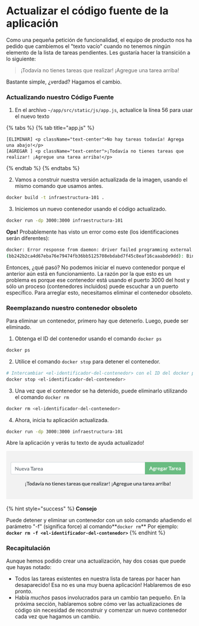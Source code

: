 # Actualizar el código fuente de la aplicación

Como una pequeña petición de funcionalidad, el equipo de producto nos ha pedido que cambiemos el "texto vacío" cuando no tenemos ningún elemento de la lista de tareas pendientes. Les gustaría hacer la transición a lo siguiente:

> ¡Todavía no tienes tareas que realizar! ¡Agregue una tarea arriba!

Bastante simple, ¿verdad? Hagamos el cambio.

### Actualizando nuestro Código Fuente <a id="actualizando-nuestro-codigo-fuente"></a>

1. En el archivo `~/app/src/static/js/app.js`, actualice la línea 56 para usar el nuevo texto

{% tabs %}
{% tab title="app.js" %}
```markup
[ELIMINAR] <p className="text-center">No hay tareas todavía! Agrega una abajo!</p>
[AGREGAR ] <p className="text-center">¡Todavía no tienes tareas que realizar! ¡Agregue una tarea arriba!</p>

```
{% endtab %}
{% endtabs %}

2. Vamos a construir nuestra versión actualizada de la imagen, usando el mismo comando que usamos antes.

```bash
docker build -t infraestructura-101 .
```

3. Iniciemos un nuevo contenedor usando el código actualizado.

```bash
docker run -dp 3000:3000 infraestructura-101
```

**Ops!** Probablemente has visto un error como este \(los identificaciones serán diferentes\):

```bash
docker: Error response from daemon: driver failed programming external connectivity on endpoint laughing_burnell 
(bb242b2ca4d67eba76e79474fb36bb5125708ebdabd7f45c8eaf16caaabde9dd): Bind for 0.0.0.0:3000 failed: port is already allocated.
```

Entonces, ¿qué pasó? No podemos iniciar el nuevo contenedor porque el anterior aún está en funcionamiento. La razón por la que esto es un problema es porque ese contenedor está usando el puerto 3000 del host y sólo un proceso \(contenedores incluidos\) puede escuchar a un puerto específico. Para arreglar esto, necesitamos eliminar el contenedor obsoleto.

### Reemplazando nuestro contenedor obsoleto <a id="reemplazando-nuestro-contenedor-obsoleto"></a>

Para eliminar un contenedor, primero hay que detenerlo. Luego, puede ser eliminado.

1. Obtenga el ID del contenedor usando el comando `docker ps`

```bash
docker ps
```

2. Utilice el comando `docker stop` para detener el contenedor.

```bash
# Intercambiar <el-identificador-del-contenedor> con el ID del docker ps
docker stop <el-identificador-del-contenedor>
```

3. Una vez que el contenedor se ha detenido, puede eliminarlo utilizando el comando `docker rm`

```bash
docker rm <el-identificador-del-contenedor> 
```

4. Ahora, inicia tu aplicación actualizada.

```bash
docker run -dp 3000:3000 infraestructura-101
```

 Abre la aplicación y verás tu texto de ayuda actualizado!

![](../.gitbook/assets/todo-app-texto-actualizado.png)

{% hint style="success" %}
**Consejo**

Puede detener y eliminar un contenedor con un solo comando añadiendo el parámetro "-f"  \(significa force\) al comando**`docker rm`** Por ejemplo: **`docker rm -f <el-identificador-del-contenedor>`**
{% endhint %}

### Recapitulación

Aunque hemos podido crear una actualización, hay dos cosas que puede que hayas notado:

* Todos las tareas existentes en nuestra lista de tareas por hacer han desaparecido! Esa no es una muy buena aplicación! Hablaremos de eso pronto.
* Había _muchos_ pasos involucrados para un cambio tan pequeño. En la próxima sección, hablaremos sobre cómo ver las actualizaciones de código sin necesidad de reconstruir y comenzar un nuevo contenedor cada vez que hagamos un cambio.

